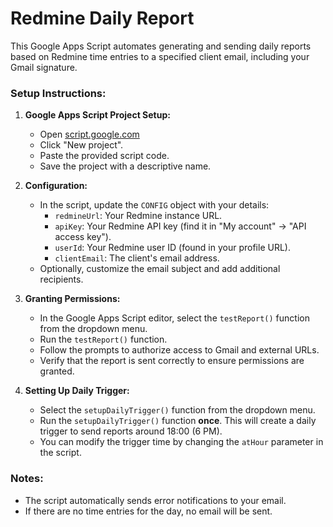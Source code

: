 # Redmine Daily Report

This Google Apps Script automates generating and sending daily reports based on Redmine time entries to a specified client email, including your Gmail signature.

### Setup Instructions:

1.  **Google Apps Script Project Setup:**
    *   Open [script.google.com](https://script.google.com/)
    *   Click "New project".
    *   Paste the provided script code.
    *   Save the project with a descriptive name.

2.  **Configuration:**
    *   In the script, update the `CONFIG` object with your details:
        *   `redmineUrl`: Your Redmine instance URL.
        *   `apiKey`: Your Redmine API key (find it in "My account" → "API access key").
        *   `userId`: Your Redmine user ID (found in your profile URL).
        *   `clientEmail`: The client's email address.
    *   Optionally, customize the email subject and add additional recipients.

3.  **Granting Permissions:**
    *   In the Google Apps Script editor, select the `testReport()` function from the dropdown menu.
    *   Run the `testReport()` function.
    *   Follow the prompts to authorize access to Gmail and external URLs.
    *   Verify that the report is sent correctly to ensure permissions are granted.

4.  **Setting Up Daily Trigger:**
    *   Select the `setupDailyTrigger()` function from the dropdown menu.
    *   Run the `setupDailyTrigger()` function **once**. This will create a daily trigger to send reports around 18:00 (6 PM).
    *   You can modify the trigger time by changing the `atHour` parameter in the script.

### Notes:

*   The script automatically sends error notifications to your email.
*   If there are no time entries for the day, no email will be sent.
